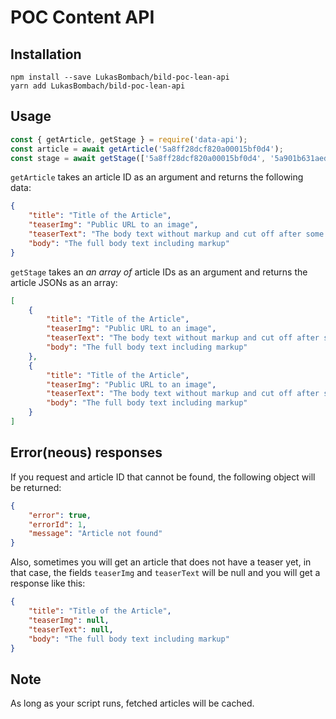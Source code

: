 # POC Content API

## Installation

    npm install --save LukasBombach/bild-poc-lean-api
    yarn add LukasBombach/bild-poc-lean-api

## Usage

```js
const { getArticle, getStage } = require('data-api');
const article = await getArticle('5a8ff28dcf820a00015bf0d4');
const stage = await getStage(['5a8ff28dcf820a00015bf0d4', '5a901b631aed5700010be691']);
```

`getArticle` takes an article ID as an argument and returns the following data:

```json
{
    "title": "Title of the Article",
    "teaserImg": "Public URL to an image",
    "teaserText": "The body text without markup and cut off after some characters",
    "body": "The full body text including markup"
}
```

`getStage` takes an *an array of* article IDs as an argument and returns the article JSONs as an array:

```json
[
    {
        "title": "Title of the Article",
        "teaserImg": "Public URL to an image",
        "teaserText": "The body text without markup and cut off after some characters",
        "body": "The full body text including markup"
    },
    {
        "title": "Title of the Article",
        "teaserImg": "Public URL to an image",
        "teaserText": "The body text without markup and cut off after some characters",
        "body": "The full body text including markup"
    }
]
```

## Error(neous) responses

If you request and article ID that cannot be found, the following object will be returned:

```json
{ 
    "error": true, 
    "errorId": 1, 
    "message": "Article not found" 
}
```

Also, sometimes you will get an article that does not have a teaser yet, in that case, the fields `teaserImg` 
and `teaserText` will be null and you will get a response like this:

```json
{
    "title": "Title of the Article",
    "teaserImg": null,
    "teaserText": null,
    "body": "The full body text including markup"
}
```

## Note

As long as your script runs, fetched articles will be cached.
